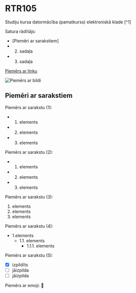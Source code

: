 # RTR105
Studiju kursa datormācība (pamatkurss) elektroniskā klade [^1]  
 
Satura rādītājs:
- [Piemēri ar sarakstiem]
- 2. sadaļa
- 3. sadaļa

[Piemērs ar linku](https://docs.github.com/en/get-started/writing-on-github/getting-started-with-writing-and-formatting-on-github/basic-writing-and-formatting-syntax)

![Piemērs ar bildi](https://upload.wikimedia.org/wikipedia/commons/c/c9/Svg_example4.svg)

## Piemēri ar sarakstiem
Piemērs ar sarakstu (1):
- 1. elements
- 2. elements
- 3. elements


Piemērs ar sarakstu (2):
* 1. elements
* 2. elements
* 3. elements

Piemērs ar sarakstu (3):
1. elements
2. elements
3. elements

Piemērs ar sarakstu (4):
* 1.elements
  * 1.1. elements
    * 1.1.1. elements

Piemērs ar sarakstu (5):
- [x] izpildīts
- [ ] jāizpilda
- [ ] jāizpilda

Piemērs ar emoji: :cookie:




